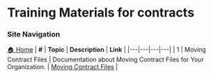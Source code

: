 # Training Materials for contracts

### Site Navigation
[🏠 Home](../../../README.md) | **#** | **Topic** | **Description** | **Link** |
|---|---|---|---|
| 1 | Moving Contract Files | Documentation about Moving Contract Files for Your Organization. | [Moving Contract Files](moving-contract-files.md) |